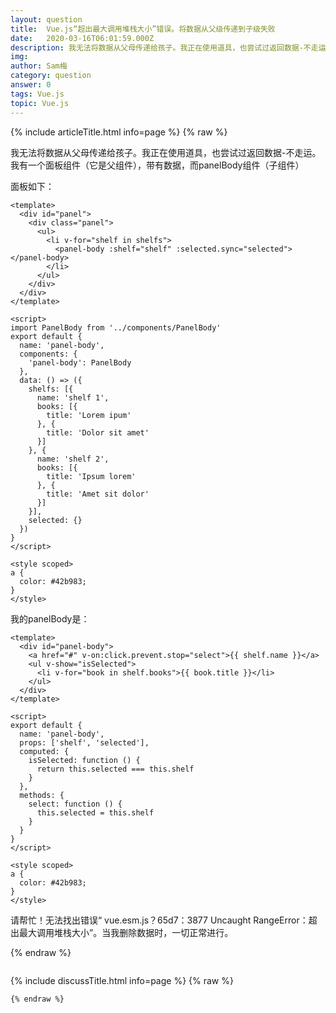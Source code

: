 ```yaml
---
layout: question
title:  Vue.js“超出最大调用堆栈大小”错误。将数据从父级传递到子级失败
date:   2020-03-16T06:01:59.000Z
description: 我无法将数据从父母传递给孩子。我正在使用道具，也尝试过返回数据-不走运。我有一个面板组件（它是父组件），带有数据，而panelBody组件（子组件）面...
img: 
author: Sam梅
category: question
answer: 0
tags: Vue.js
topic: Vue.js
---
```

<div class="article-root">
  <div class="article">
    {% include articleTitle.html info=page %}
    {% raw %}
    <div class="article-content"><p><font style="vertical-align: inherit;"><font style="vertical-align: inherit;">我无法将数据从父母传递给孩子。</font><font style="vertical-align: inherit;">我正在使用道具，也尝试过返回数据-不走运。</font><font style="vertical-align: inherit;">我有一个面板组件（它是父组件），带有数据，而panelBody组件（子组件）</font></font></p>

<p><font style="vertical-align: inherit;"><font style="vertical-align: inherit;">面板如下：</font></font></p>

<pre><code>&lt;template&gt;<font></font>
  &lt;div id="panel"&gt;<font></font>
    &lt;div class="panel"&gt;<font></font>
      &lt;ul&gt;<font></font>
        &lt;li v-for="shelf in shelfs"&gt;<font></font>
          &lt;panel-body :shelf="shelf" :selected.sync="selected"&gt;&lt;/panel-body&gt;<font></font>
        &lt;/li&gt;<font></font>
      &lt;/ul&gt;<font></font>
    &lt;/div&gt;<font></font>
  &lt;/div&gt;<font></font>
&lt;/template&gt;<font></font>
<font></font>
&lt;script&gt;<font></font>
import PanelBody from '../components/PanelBody'<font></font>
export default {<font></font>
  name: 'panel-body',<font></font>
  components: {<font></font>
    'panel-body': PanelBody<font></font>
  },<font></font>
  data: () =&gt; ({<font></font>
    shelfs: [{<font></font>
      name: 'shelf 1',<font></font>
      books: [{<font></font>
        title: 'Lorem ipum'<font></font>
      }, {<font></font>
        title: 'Dolor sit amet'<font></font>
      }]<font></font>
    }, {<font></font>
      name: 'shelf 2',<font></font>
      books: [{<font></font>
        title: 'Ipsum lorem'<font></font>
      }, {<font></font>
        title: 'Amet sit dolor'<font></font>
      }]<font></font>
    }],<font></font>
    selected: {}<font></font>
  })<font></font>
}<font></font>
&lt;/script&gt;<font></font>
<font></font>
&lt;style scoped&gt;<font></font>
a {<font></font>
  color: #42b983;<font></font>
}<font></font>
&lt;/style&gt;<font></font>
</code></pre>

<p><font style="vertical-align: inherit;"><font style="vertical-align: inherit;">我的panelBody是：</font></font></p>

<pre><code>&lt;template&gt;<font></font>
  &lt;div id="panel-body"&gt;<font></font>
    &lt;a href="#" v-on:click.prevent.stop="select"&gt;{{ shelf.name }}&lt;/a&gt;<font></font>
    &lt;ul v-show="isSelected"&gt;<font></font>
      &lt;li v-for="book in shelf.books"&gt;{{ book.title }}&lt;/li&gt;<font></font>
    &lt;/ul&gt;<font></font>
  &lt;/div&gt;<font></font>
&lt;/template&gt;<font></font>
<font></font>
&lt;script&gt;<font></font>
export default {<font></font>
  name: 'panel-body',<font></font>
  props: ['shelf', 'selected'],<font></font>
  computed: {<font></font>
    isSelected: function () {<font></font>
      return this.selected === this.shelf<font></font>
    }<font></font>
  },<font></font>
  methods: {<font></font>
    select: function () {<font></font>
      this.selected = this.shelf<font></font>
    }<font></font>
  }<font></font>
}<font></font>
&lt;/script&gt;<font></font>
<font></font>
&lt;style scoped&gt;<font></font>
a {<font></font>
  color: #42b983;<font></font>
}<font></font>
&lt;/style&gt;<font></font>
</code></pre>

<p><font style="vertical-align: inherit;"><font style="vertical-align: inherit;">请帮忙！</font><font style="vertical-align: inherit;">无法找出错误“ vue.esm.js？65d7：3877 Uncaught RangeError：超出最大调用堆栈大小”。</font><font style="vertical-align: inherit;">当我删除数据时，一切正常进行。</font></font></p></div>
    {% endraw %}
  </div>
  <p style="height: 0;width:0;overflow: hidden;"> 第1727篇《Vue.js“超出最大调用堆栈大小”错误。将数据从父级传递到子级失败》来自Winter(https://github.com/aiyld/aiyld.github.io)的站点</p>
  <div class="discuss-wrapper">
    {% include discussTitle.html info=page %}
    {% raw %}
    
    {% endraw %}
  </div>
<div>
